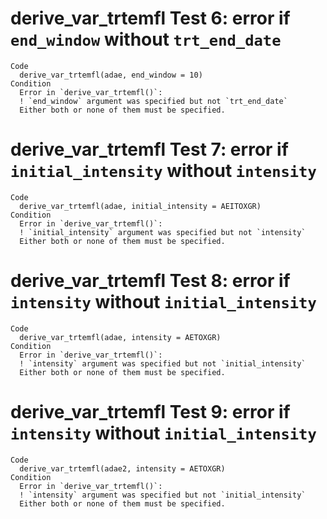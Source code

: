 # derive_var_trtemfl Test 6: error if `end_window` without `trt_end_date`

    Code
      derive_var_trtemfl(adae, end_window = 10)
    Condition
      Error in `derive_var_trtemfl()`:
      ! `end_window` argument was specified but not `trt_end_date`
      Either both or none of them must be specified.

# derive_var_trtemfl Test 7: error if `initial_intensity` without `intensity`

    Code
      derive_var_trtemfl(adae, initial_intensity = AEITOXGR)
    Condition
      Error in `derive_var_trtemfl()`:
      ! `initial_intensity` argument was specified but not `intensity`
      Either both or none of them must be specified.

# derive_var_trtemfl Test 8: error if `intensity` without `initial_intensity`

    Code
      derive_var_trtemfl(adae, intensity = AETOXGR)
    Condition
      Error in `derive_var_trtemfl()`:
      ! `intensity` argument was specified but not `initial_intensity`
      Either both or none of them must be specified.

# derive_var_trtemfl Test 9: error if `intensity` without `initial_intensity`

    Code
      derive_var_trtemfl(adae2, intensity = AETOXGR)
    Condition
      Error in `derive_var_trtemfl()`:
      ! `intensity` argument was specified but not `initial_intensity`
      Either both or none of them must be specified.


